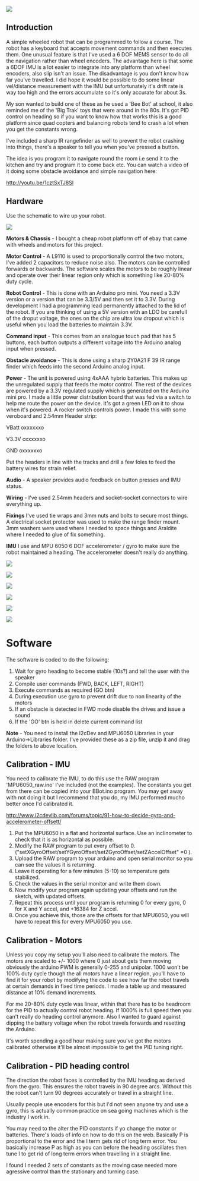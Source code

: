 ![](https://github.com/lawsonkeith/Bee-Bot/blob/master/132___09/MAIN.JPG)


## Introduction

A simple wheeled robot that can be programmed to follow a course.  The robot has a keyboard that accepts movement commands and then executes them.  One unusual feature is that I've used a 6 DOF MEMS sensor to do all the navigation rather than wheel encoders.  The advantage here is that some a 6DOF IMU is a lot easier to integrate into any platform than wheel encoders, also slip isn't an issue.  The disadvantage is you don't know how far you've travelled.  I did hope it would be possible to do some linear vel/distance measurement with the IMU but unfortunately it's drift rate is way too high and the errors accumulate so it's only accurate for about 3s.

My son wanted to build one of these as he used a 'Bee Bot' at school, it also reminded me of the 'Big Trak' toys that were around in the 80s.  It's got PID control on heading so if you want to know how that works this is a good platform since quad copters and balancing robots tend to crash a lot when you get the constants wrong.  

I've included a sharp IR rangefinder as well to prevent the robot crashing into things, there's a speaker to tell you when you've pressed a button.

The idea is you program it to navigate round the room i.e send it to the kitchen and try and program it to come back etc.  You can watch a video of it doing some obstacle avoidance and simple navigation here:

http://youtu.be/1cztSxTJ8SI


## Hardware
Use the schematic to wire up your robot.  

![](https://github.com/lawsonkeith/Bee-Bot/blob/master/Schematic.png)


**Motors & Chassis** -
I bought a cheap robot platform off of ebay that came with wheels and motors for this project.

**Motor Control** -
A L9110 is used to proportionally control the two motors, I've added 2 capacitors to reduce noise also.  The motors can be controlled forwards or backwards.  The software scales the motors to be roughly linear and operate over their linear region only which is something like 20-80% duty cycle.

**Robot Control** -
This is done with an Arduino pro mini.  You need a 3.3V version or a version that can be 3.3/5V and then set it to 3.3V.  During development I had a programming lead permanently attached to the lid of the robot.  If you are thinking of using a 5V version with an LDO be carefull of the droput voltage, the ones on the chip are ultra low dropout which is useful when you load the batteries to maintain 3.3V.

**Command input** -
This comes from an analogue touch pad that has 5 buttons, each button outputs a different voltage into the Arduino analog input when pressed.

**Obstacle avoidance** -
This is done using a sharp 2Y0A21 F 39 IR range finder which feeds into the second Arduino analog input.

**Power** -
The unit is powered using 4xAAA hybrio batteries. This makes up the unregulated supply that feeds the motor control.  The rest of the devices are powered by a 3.3V regulated supply which is generated on the Arduino mini pro.  I made a little power distribution board that was fed via a switch to help me route the power on the device.  It's got a green LED on it to show when it's powered.  A rocker switch controls power.
I made this with some veroboard and 2.54mm Header strip:

VBatt   oxxxxxxo   
                  
V3.3V   oxxxxxxo
                 
GND     oxxxxxxo 
                  
Put the headers in line with the tracks and drill a few foles to feed the battery wires for strain relief.

**Audio** -
A speaker provides audio feedback on button presses and IMU status.

**Wiring** -
I've used 2.54mm headers and socket-socket connectors to wire everything up.

**Fixings**
I've used tie wraps and 3mm nuts and bolts to secure most things.  A electrical socket protector was used to make the range finder mount.  3mm washers were used where I needed to space things and Araldite where I needed to glue of fix something.

**IMU**
I use and MPU 6050 6 DOF accelerometer / gyro to make sure the robot maintained a heading.  The accelerometer doesn't really do anything.

![](https://github.com/lawsonkeith/Bee-Bot/blob/master/132___09/IMG_1123.JPG)

![](https://github.com/lawsonkeith/Bee-Bot/blob/master/132___09/IMG_1125.JPG)

![](https://github.com/lawsonkeith/Bee-Bot/blob/master/132___09/IMG_1122.JPG)

![](https://github.com/lawsonkeith/Bee-Bot/blob/master/132___09/IMG_1119.JPG)

![](https://github.com/lawsonkeith/Bee-Bot/blob/master/132___09/IMG_1120.JPG)

![](https://github.com/lawsonkeith/Bee-Bot/blob/master/132___09/IMG_1118.JPG)

# Software

The software is coded to do the following:

1. Wait for gyro heading to become stable (10s?) and tell the user with the speaker
2. Compile user commands (FWD, BACK, LEFT, RIGHT)
3. Execute commands as required (GO btn)
4. During execution use gyro to prevent drift due to non linearity of the motors
5. If an obstacle is detected in FWD mode disable the drives and issue a sound
6. If the 'GO' btn is held in delete current command list


**Note** - You need to install the I2cDev and MPU6050 Libraries in your Arduino->Libraries folder.  I've provided these as a zip file, unzip it and drag the folders to above location.



## Calibration - IMU
You need to calibrate the IMU, to do this use the RAW program 'MPU6050_raw.ino' I've included (not the examples).  The constants you get from there can be copied into your BBot.ino program.  You may get away with not doing it but I recommend that you do, my IMU performed mucho better once I'd calibrated it.

http://www.i2cdevlib.com/forums/topic/91-how-to-decide-gyro-and-accelerometer-offsett/


1. Put the MPU6050 in a flat and horizontal surface. Use an inclinometer to check that it is as horizontal as possible.
2. Modify the RAW program to put every offset to 0. ("setXGyroOffset/setYGyroOffset/setZGyroOffset/setZAccelOffset"  =0 ).
3. Upload the RAW program to your arduino and open serial monitor so you can see the values it is returning.
4. Leave it operating for a few minutes (5-10) so temperature gets stabilized.
5. Check the values in the serial monitor and write them down.
6. Now modify your program again updating your offsets and run the sketch, with updated offsets.
7. Repeat this process until your program is returning 0 for every gyro, 0 for X and Y accel, and +16384 for Z accel.
8. Once you achieve this, those are the offsets for that MPU6050, you will have to repeat this for every MPU6050 you use.


## Calibration - Motors
Unless you copy my setup you'll also need to calibrate the motors.  The motors are scaled to +/- 1000 where 0 just about gets them moving obviously the arduino PWM is generally 0-255 and unipolar.  1000 won't be 100% duty cycle though the all motors have a linear region, you'll have to find it for your robot by modifying the code to see how far the robot travels at certain demands in fixed time periods.  I made a table up and measured distance at 10% demand increments.

For me 20-80% duty cycle was linear, within that there has to be headroom for the PID to actually control robot heading.  If 1000% is full speed then you can't really do heading control anymore.  Also I wanted to guard against dipping the battery voltage when the robot travels forwards and resetting the Arduino.

It's worth spending a good hour making sure you've got the motors calibrated otherwise it'll be almost impossible to get the PID tuning right.  


## Calibration - PID heading control

The direction the robot faces is controlled by the IMU heading as derived from the gyro.  This ensures the robot travels in 90 degree arcs.  Without this the robot can't turn 90 degrees accurately or travel in a straight line.

Usually people use encoders for this but I'd not seen anyone try and use a gyro, this is actually common practice on sea going machines which is the industry I work in.

You may need to the alter the PID constants if yo change the motor or batteries. There's loads of info on how to do this on the web.  Basically P is proportional to the error and the I term gets rid of long term error.  You basically increase P as high as you can before the heading oscillates then tune I to get rid of long term errors when travelling in a straight line.

I found I needed 2 sets of constants as the moving case needed more agressive control than the stationary and turning case.



